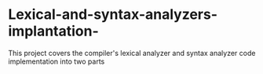 # Lexical-and-syntax-analyzers-implantation-
This project covers the compiler's lexical analyzer and syntax analyzer code implementation into two parts

